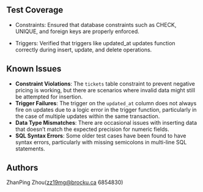 ## Test Coverage
- Constraints: Ensured that database constraints such as CHECK, UNIQUE, and foreign keys are properly enforced.

- Triggers: Verified that triggers like updated_at updates function correctly during insert, update, and delete operations.


## Known Issues

- **Constraint Violations**: The `tickets` table constraint to prevent negative pricing is working, but there are scenarios where invalid data might still be attempted for insertion.
- **Trigger Failures**: The trigger on the `updated_at` column does not always fire on updates due to a logic error in the trigger function, particularly in the case of multiple updates within the same transaction.
- **Data Type Mismatches**: There are occasional issues with inserting data that doesn’t match the expected precision for numeric fields.
- **SQL Syntax Errors**: Some older test cases have been found to have syntax errors, particularly with missing semicolons in multi-line SQL statements.

## Authors
ZhanPing Zhou(zz19mg@brocku.ca 6854830)
